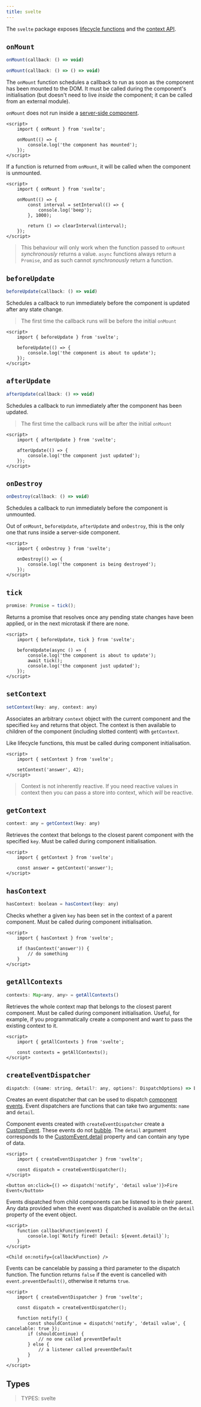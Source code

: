 ```yaml
---
title: svelte
---
```


The `svelte` package exposes [lifecycle functions](/tutorial/onmount) and the [context API](/tutorial/context-api).

## `onMount`

```js
onMount(callback: () => void)
```

```js
onMount(callback: () => () => void)
```

The `onMount` function schedules a callback to run as soon as the component has been mounted to the DOM. It must be called during the component's initialisation (but doesn't need to live _inside_ the component; it can be called from an external module).

`onMount` does not run inside a [server-side component](/docs/server-side-component-api).

```svelte
<script>
	import { onMount } from 'svelte';

	onMount(() => {
		console.log('the component has mounted');
	});
</script>
```

If a function is returned from `onMount`, it will be called when the component is unmounted.

```svelte
<script>
	import { onMount } from 'svelte';

	onMount(() => {
		const interval = setInterval(() => {
			console.log('beep');
		}, 1000);

		return () => clearInterval(interval);
	});
</script>
```

> This behaviour will only work when the function passed to `onMount` _synchronously_ returns a value. `async` functions always return a `Promise`, and as such cannot _synchronously_ return a function.

## `beforeUpdate`

```js
beforeUpdate(callback: () => void)
```

Schedules a callback to run immediately before the component is updated after any state change.

> The first time the callback runs will be before the initial `onMount`

```svelte
<script>
	import { beforeUpdate } from 'svelte';

	beforeUpdate(() => {
		console.log('the component is about to update');
	});
</script>
```

## `afterUpdate`

```js
afterUpdate(callback: () => void)
```

Schedules a callback to run immediately after the component has been updated.

> The first time the callback runs will be after the initial `onMount`

```svelte
<script>
	import { afterUpdate } from 'svelte';

	afterUpdate(() => {
		console.log('the component just updated');
	});
</script>
```

## `onDestroy`

```js
onDestroy(callback: () => void)
```

Schedules a callback to run immediately before the component is unmounted.

Out of `onMount`, `beforeUpdate`, `afterUpdate` and `onDestroy`, this is the only one that runs inside a server-side component.

```svelte
<script>
	import { onDestroy } from 'svelte';

	onDestroy(() => {
		console.log('the component is being destroyed');
	});
</script>
```

## `tick`

```js
promise: Promise = tick();
```

Returns a promise that resolves once any pending state changes have been applied, or in the next microtask if there are none.

```svelte
<script>
	import { beforeUpdate, tick } from 'svelte';

	beforeUpdate(async () => {
		console.log('the component is about to update');
		await tick();
		console.log('the component just updated');
	});
</script>
```

## `setContext`

```js
setContext(key: any, context: any)
```

Associates an arbitrary `context` object with the current component and the specified `key` and returns that object. The context is then available to children of the component (including slotted content) with `getContext`.

Like lifecycle functions, this must be called during component initialisation.

```svelte
<script>
	import { setContext } from 'svelte';

	setContext('answer', 42);
</script>
```

> Context is not inherently reactive. If you need reactive values in context then you can pass a store into context, which _will_ be reactive.

## `getContext`

```js
context: any = getContext(key: any)
```

Retrieves the context that belongs to the closest parent component with the specified `key`. Must be called during component initialisation.

```svelte
<script>
	import { getContext } from 'svelte';

	const answer = getContext('answer');
</script>
```

## `hasContext`

```js
hasContext: boolean = hasContext(key: any)
```

Checks whether a given `key` has been set in the context of a parent component. Must be called during component initialisation.

```svelte
<script>
	import { hasContext } from 'svelte';

	if (hasContext('answer')) {
		// do something
	}
</script>
```

## `getAllContexts`

```js
contexts: Map<any, any> = getAllContexts()
```

Retrieves the whole context map that belongs to the closest parent component. Must be called during component initialisation. Useful, for example, if you programmatically create a component and want to pass the existing context to it.

```svelte
<script>
	import { getAllContexts } from 'svelte';

	const contexts = getAllContexts();
</script>
```

## `createEventDispatcher`

```js
dispatch: ((name: string, detail?: any, options?: DispatchOptions) => boolean) = createEventDispatcher();
```

Creates an event dispatcher that can be used to dispatch [component events](/docs/component-directives#on-eventname). Event dispatchers are functions that can take two arguments: `name` and `detail`.

Component events created with `createEventDispatcher` create a [CustomEvent](https://developer.mozilla.org/en-US/docs/Web/API/CustomEvent). These events do not [bubble](https://developer.mozilla.org/en-US/docs/Learn/JavaScript/Building_blocks/Events#Event_bubbling_and_capture). The `detail` argument corresponds to the [CustomEvent.detail](https://developer.mozilla.org/en-US/docs/Web/API/CustomEvent/detail) property and can contain any type of data.

```svelte
<script>
	import { createEventDispatcher } from 'svelte';

	const dispatch = createEventDispatcher();
</script>

<button on:click={() => dispatch('notify', 'detail value')}>Fire Event</button>
```

Events dispatched from child components can be listened to in their parent. Any data provided when the event was dispatched is available on the `detail` property of the event object.

```svelte
<script>
	function callbackFunction(event) {
		console.log(`Notify fired! Detail: ${event.detail}`);
	}
</script>

<Child on:notify={callbackFunction} />
```

Events can be cancelable by passing a third parameter to the dispatch function. The function returns `false` if the event is cancelled with `event.preventDefault()`, otherwise it returns `true`.

```svelte
<script>
	import { createEventDispatcher } from 'svelte';

	const dispatch = createEventDispatcher();

	function notify() {
		const shouldContinue = dispatch('notify', 'detail value', { cancelable: true });
		if (shouldContinue) {
			// no one called preventDefault
		} else {
			// a listener called preventDefault
		}
	}
</script>
```

## Types

> TYPES: svelte
